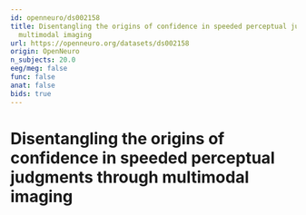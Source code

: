```yaml
---
id: openneuro/ds002158
title: Disentangling the origins of confidence in speeded perceptual judgments through
  multimodal imaging
url: https://openneuro.org/datasets/ds002158
origin: OpenNeuro
n_subjects: 20.0
eeg/meg: false
func: false
anat: false
bids: true
---
```


# Disentangling the origins of confidence in speeded perceptual judgments through multimodal imaging
